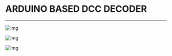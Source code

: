 # ARDUINO BASED DCC DECODER 

---

![img](/6N137-octocupler.JPG)

![img](/dcc-accessory-decoder-circuit.png)


![img](/dcc-decoder.png)